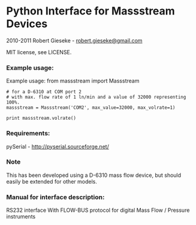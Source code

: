 # Python Interface for Massstream Devices

2010-2011 Robert Gieseke - robert.gieseke@gmail.com

MIT license, see LICENSE.

### Example usage:
Example usage:
    from massstream import Massstream

    # for a D-6310 at COM port 2
    # with max. flow rate of 1 ln/min and a value of 32000 representing 100%.
    massstream = Massstream('COM2', max_value=32000, max_volrate=1)

    print massstream.volrate()

### Requirements:
pySerial - <http://pyserial.sourceforge.net/>

### Note
This has been developed using a D-6310 mass flow device, but should easily be
extended for other models.

### Manual for interface description:
RS232 interface With FLOW-BUS protocol for digital
Mass Flow / Pressure instruments
